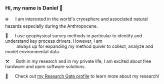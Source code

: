 ### Hi, my name is Daniel 👋

:snowflake: &emsp; I am interested in the world's cryosphere and associated natural hazards especially during the Anthropocene.

:telescope: &emsp; I use geophysical survey methods in particular to identify and understand key process drivers. However, I am\
&emsp; &emsp; always up for expanding my method quiver to collect, analyze and model environmental data.

:hammer_and_pick: &emsp; Both in my research and in my private life, I am excited about free hardware and open software solutions.

:rocket: &emsp; Check out [my Research Gate profile](https://www.researchgate.net/profile/Daniel-Binder) to learn more about my research! 
